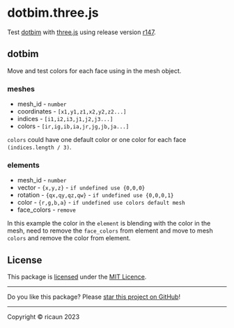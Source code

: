 # dotbim.three.js

Test [dotbim](https://github.com/paireks/dotbim) with [three.js](https://github.com/mrdoob/three.js) using release version [r147](https://github.com/mrdoob/three.js/releases/tag/r147).

## dotbim

Move and test colors for each face using in the mesh object.

### meshes
* mesh_id - `number`
* coordinates - `[x1,y1,z1,x2,y2,z2...]`
* indices - `[i1,i2,i3,j1,j2,j3...]`
* colors - `[ir,ig,ib,ia,jr,jg,jb,ja...]`

`colors` could have one default color or one color for each face `(indices.length / 3)`.

### elements
* mesh_id - `number`
* vector - `{x,y,z}` - `if undefined use {0,0,0}`
* rotation - `{qx,qy,qz,qw}` - `if undefined use {0,0,0,1}`
* color - `{r,g,b,a}` - `if undefined use colors default mesh`
* face_colors - `remove`


In this example the color in the `element` is blending with the color in the mesh, need to remove the `face_colors` from element and move to mesh `colors` and remove the color from element.

## License

This package is [licensed](LICENSE) under the [MIT Licence](https://en.wikipedia.org/wiki/MIT_License).

---

Do you like this package? Please [star this project on GitHub](../../stargazers)!

---

Copyright © ricaun 2023